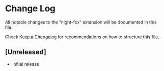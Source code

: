 # Change Log

All notable changes to the "night-fox" extension will be documented in this file.

Check [Keep a Changelog](http://keepachangelog.com/) for recommendations on how to structure this file.

## [Unreleased]

- Initial release
